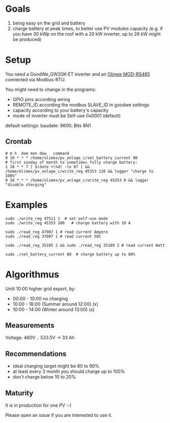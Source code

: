 # Goals

1. being easy on the grid and battery
2. charge battery at peak times, to better use PV modules capacity
   (e.g. if you have 30 kWp on the roof with a 20 kW inverter, up to 26 kW might be produced)

# Setup

You need a GoodWe_GW20K-ET inverter and an [Olimex MOD-RS485](https://www.olimex.com/Products/Modules/Interface/MOD-RS485/open-source-hardware) connected via Modbus-RTU.

You might need to change in the programs:

- GPIO pins according wiring
- REMOTE_ID according the modbus SLAVE_ID in goodwe settings
- capacity according to your battery's capacity
- mode of inverter must be Self-use 0x0001 (default)

default settings: baudate: 9600; Bits 8N1

## Crontab

```
# m h  dom mon dow   command
0 10 * * * /home/olimex/pv_anlage_c/set_battery_current 90
# first sunday of month to sometimes fully charge battery:
1 10 * * 7 [ $(date +\%d) -le 07 ] && /home/olimex/pv_anlage_c/write_reg 45353 120 && logger "charge to 100%"
0 16 * * * /home/olimex/pv_anlage_c/write_reg 45353 0 && logger "disable charging"
```

# Examples

```
sudo ./write_reg 47511 1  # set self-use mode
sudo ./write_reg 45353 100   # charge battery with 10 A

sudo ./read_reg 47907 1 # read current Ampere
sudo ./read_reg 37007 1 # read current SOC

sudo ./read_reg 35105 2 && sudo ./read_reg 35109 2 # read current Watt

sudo ./set_battery_current 80  # charge battery up to 80%
```

# Algorithmus

Until 10:00 higher grid export, by:

- 00:00 - 10:00 no charging
- 10:00 - 16:00 (Summer around 12:00) (x)
- 10:00 - 14:00 (Winter around 13:00) (x)


## Measurements

Voltage: 460V .. 533.5V -> 33 Ah

## Recommendations

- ideal charging target might be 80 to 90%
- at least every 3 month you should charge up to 100%
- don't charge below 10 to 20%

## Maturity

It is in production for one PV :-)

Please open an issue if you are interested to use it.
